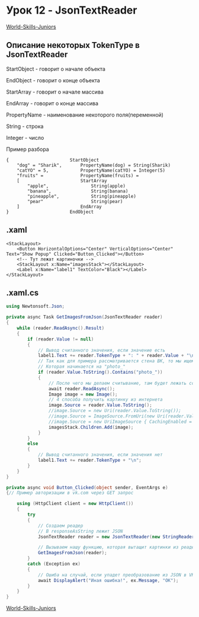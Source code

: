 # Урок 12 - JsonTextReader

[World-Skills-Juniors](https://pavlenkodr.github.io/World-Skills-Juniors/)

## Описание некоторых TokenType в JsonTextReader

StartObject - говорит о начале объекта

EndObject - говорит о конце объекта

StartArray - говорит о начале массива

EndArray - говорит о конце массива

PropertyName - наименование некоторого поля(переменной)

String - строка

Integer - число

Пример разбора

```
{                       StartObject
	"dog" = "Sharik",   	PropertyName(dog) = String(Sharik)
	"catYO" = 5,        	PropertyName(catYO) = Integer(5)
	"fruits" =          	PropertyName(fruits) = 
	[                   	StartArray
		"apple",				String(apple)
		"banana",				String(banana)
		"pineapple",			String(pineapple)
		"pear"					String(pear)
	]						EndArray
}						EndObject
```

## .xaml

```xaml
<StackLayout>
    <Button HorizontalOptions="Center" VerticalOptions="Center" Text="Show Popup" Clicked="Button_Clicked"></Button>
    <!-- Тут лежат картиночки -->
    <StackLayout x:Name="imagesStack"></StackLayout>
    <Label x:Name="label1" TextColor="Black"></Label>
</StackLayout>
```

## .xaml.cs

```cs
using Newtonsoft.Json;

private async Task GetImagesFromJson(JsonTextReader reader)
{
	while (reader.ReadAsync().Result)
	{
		if (reader.Value != null)
		{
			// Вывод считанного значения, если значение есть
			label1.Text += reader.TokenType + ": " + reader.Value + "\n";
			// Так как для примера рассматривается стена ВК, то мы ищем конкретную строку
			// Которая начинается на "photo_"
			if (reader.Value.ToString().Contains("photo_"))
			{
				// После чего мы делаем считывание, там будет лежать ссылка на картинку
				await reader.ReadAsync();
				Image image = new Image();
				// 4 способа получить картинку из интернета
				image.Source = reader.Value.ToString();
				//image.Source = new Uri(reader.Value.ToString());
				//image.Source = ImageSource.FromUri(new Uri(reader.Value.ToString()));
				//image.Source = new UriImageSource { CachingEnabled = false, Uri = new Uri(reader.Value.ToString()) };
				imagesStack.Children.Add(image);
			}
		}
		else
		{
			// Вывод считанного значения, если значения нет
			label1.Text += reader.TokenType + "\n";
		}
	}
}

private async void Button_Clicked(object sender, EventArgs e)
{// Пример авторизации в vk.com через GET запрос

	using (HttpClient client = new HttpClient())
	{
		try
		{
			// Создаем реадер
			// В responseAsString лежит JSON
			JsonTextReader reader = new JsonTextReader(new StringReader(responseAsString));

			// Вызываем нашу функцию, которая вытащит картинки из реадера
			GetImagesFromJson(reader);
		}
		catch (Exception ex)
		{
			// Ошиба на случай, если упадет преобразование из JSON в VKJson
			await DisplayAlert("Иная ошибка!", ex.Message, "OK");
		}
	}
}
```

[World-Skills-Juniors](https://pavlenkodr.github.io/World-Skills-Juniors/)